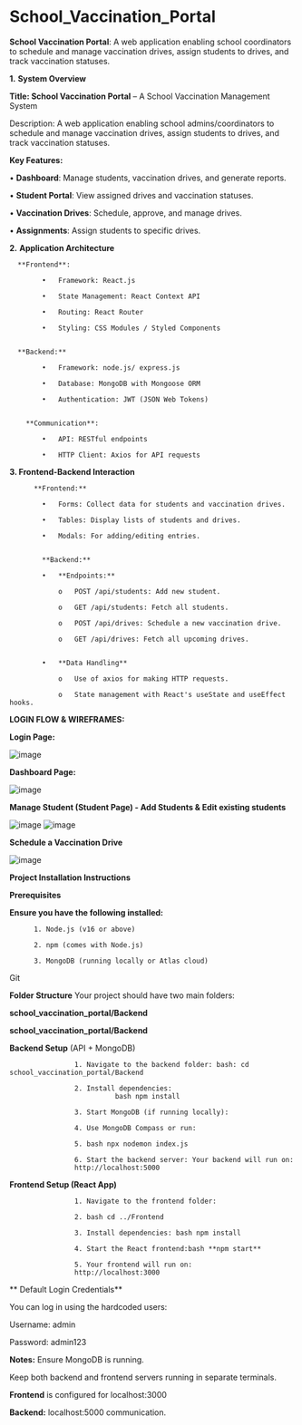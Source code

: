 # School_Vaccination_Portal
**School Vaccination Portal**: A web application enabling school coordinators to schedule and manage vaccination drives, assign students to drives, and track vaccination statuses.


**1.** **System Overview**

**Title: School Vaccination Portal** – A School Vaccination Management System

Description: A web application enabling school admins/coordinators to schedule and manage vaccination drives, assign students to drives, and track vaccination statuses.

**Key Features:**

•	**Dashboard**: Manage students, vaccination drives, and generate reports.

•	**Student Portal**: View assigned drives and vaccination statuses.

•	**Vaccination Drives**: Schedule, approve, and manage drives.

•	**Assignments**: Assign students to specific drives.



**2.** **Application Architecture**

      **Frontend**:

            •	Framework: React.js
            
            •	State Management: React Context API
            
            •	Routing: React Router
            
            •	Styling: CSS Modules / Styled Components


      **Backend:**

            •	Framework: node.js/ express.js

            •	Database: MongoDB with Mongoose ORM

            •	Authentication: JWT (JSON Web Tokens)


        **Communication**:

            •	API: RESTful endpoints

            •	HTTP Client: Axios for API requests



**3. Frontend-Backend Interaction**

          **Frontend:**

            •	Forms: Collect data for students and vaccination drives.

            •	Tables: Display lists of students and drives.

            •	Modals: For adding/editing entries.


            **Backend:**

            •	**Endpoints:**
                
                o	POST /api/students: Add new student.

                o	GET /api/students: Fetch all students.

                o	POST /api/drives: Schedule a new vaccination drive.

                o	GET /api/drives: Fetch all upcoming drives.


            •	**Data Handling**

                o	Use of axios for making HTTP requests.

                o	State management with React's useState and useEffect hooks.




**LOGIN FLOW & WIREFRAMES:**

**Login Page:**

![image](https://github.com/user-attachments/assets/eb0583e7-6b14-428b-9b68-c9eece95cf61)


**Dashboard Page:**

![image](https://github.com/user-attachments/assets/2feeda54-3d9e-4062-b663-0637db66dc9a)


**Manage Student (Student Page)  - Add Students & Edit existing students**

![image](https://github.com/user-attachments/assets/01eed0fa-a253-414c-a727-e82412301fd1)
![image](https://github.com/user-attachments/assets/f7d0c6f9-1439-47e7-be4c-0b77f64b1de5)


**Schedule a Vaccination Drive**

![image](https://github.com/user-attachments/assets/3a21caf1-5d11-4795-89c5-f943bb5e2d17)




**Project Installation Instructions**

**Prerequisites**

**Ensure you have the following installed:**

          1. Node.js (v16 or above)

          2. npm (comes with Node.js)

          3. MongoDB (running locally or Atlas cloud)

Git

**Folder Structure** Your project should have two main folders:

**school_vaccination_portal/Backend**

**school_vaccination_portal/Backend**


**Backend Setup** (API + MongoDB)

                    1. Navigate to the backend folder: bash: cd school_vaccination_portal/Backend

                    2. Install dependencies:
                              bash npm install

                    3. Start MongoDB (if running locally):

                    4. Use MongoDB Compass or run:

                    5. bash npx nodemon index.js

                    6. Start the backend server: Your backend will run on:  
                    http://localhost:5000

**Frontend Setup (React App)**

                    1. Navigate to the frontend folder:

                    2. bash cd ../Frontend

                    3. Install dependencies: bash npm install

                    4. Start the React frontend:bash **npm start**

                    5. Your frontend will run on: 
                    http://localhost:3000


** Default Login Credentials**

You can log in using the hardcoded users:

Username: admin

Password: admin123


**Notes:** Ensure MongoDB is running.

Keep both backend and frontend servers running in separate terminals.

**Frontend** is configured for localhost:3000  

**Backend:** localhost:5000 communication.



